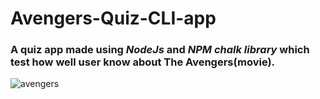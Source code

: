 # Avengers-Quiz-CLI-app

### A quiz app made using *NodeJs* and *NPM chalk library* which test how well user know about  The Avengers(movie).
![avengers](https://user-images.githubusercontent.com/81930207/134660379-4b1ea16f-2aa9-486c-aec1-42e8429c4794.png)
